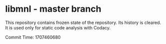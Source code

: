 # libmnl - master branch

This repository contains frozen state of the repository.
Its history is cleared. It is used only for static code
analysis with Codacy.

Commit Time: 1707460680